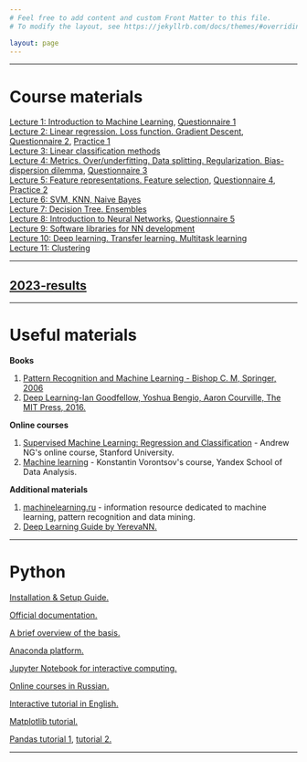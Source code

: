 ```yaml
---
# Feel free to add content and custom Front Matter to this file.
# To modify the layout, see https://jekyllrb.com/docs/themes/#overriding-theme-defaults

layout: page
---
```

---
# Course materials
[Lecture 1: Introduction to Machine Learning](https://www.canva.com/design/DAFZyywIBs4/lYQSu5Yd7XcYtI4pWsSYSA/edit#), [Questionnaire 1](https://forms.gle/RVPDMWWpNnizzzEC7) <br>
[Lecture 2: Linear regression. Loss function. Gradient Descent](https://www.canva.com/design/DAFac2mF_Kk/J2VEaoI2_yb53wswImK2rA/view?utm_content=DAFac2mF_Kk&utm_campaign=designshare&utm_medium=link2&utm_source=sharebutton), [Questionnaire 2](https://docs.google.com/forms/d/e/1FAIpQLSfa1tYt9dXDelh46WP2w2n7i6MKOuAQS9svXrfiOiF6xTVcUQ/viewform), [Practice 1](https://colab.research.google.com/drive/1FQD_a32QINPLuOrgn6D1kBr5o3Q47-J4?usp=sharing)<br>
[Lecture 3: Linear classification methods](https://www.canva.com/design/DAFa7zYZ3yY/7COyENii2bL4SRU1w_NSkw/view?utm_content=DAFa7zYZ3yY&utm_campaign=designshare&utm_medium=link&utm_source=publishsharelink)<br>
[Lecture 4: Metrics. Over/underfitting. Data splitting. Regularization. Bias-dispersion dilemma](https://www.canva.com/design/DAFbempUgF8/m-Pad1QUfI6KTI6tJAdI4w/edit), [Questionnaire 3](https://docs.google.com/forms/d/1EA_uRnYNeKUFf6sEgS6ROa7GyrxP0c5SYhfxh8-RpaE/edit)<br>
[Lecture 5: Feature representations. Feature selection](https://www.canva.com/design/DAFaLktUKWg/NemqnwOwJ6f_UFk8ZBa0zg/edit?utm_content=DAFaLktUKWg&utm_campaign=designshare&utm_medium=link2&utm_source=sharebutton), [Questionnaire 4](https://docs.google.com/forms/d/e/1FAIpQLSfrzgbsmjbOwHfDDE---AcS0cCRBF7FyQxVVenFITsyO51myg/viewform?usp=share_link), [Practice 2](https://colab.research.google.com/drive/10YLQgH-3E4adCTojFIBUD9WINjKwH8wV?usp=sharing) <br>
[Lecture 6: SVM, KNN, Naive Bayes](https://www.canva.com/design/DAFd26FE4Oo/CZHTFPUACFHUkR0D904XIQ/view?utm_content=DAFd26FE4Oo&utm_campaign=designshare&utm_medium=link2&utm_source=sharebutton) <br>
[Lecture 7: Decision Tree. Ensembles](https://www.canva.com/design/DAFcWkrMJOo/5LLswDcmEEDAnMljz7RW6Q/view?utm_content=DAFcWkrMJOo&utm_campaign=designshare&utm_medium=link2&utm_source=sharebutton)<br>
[Lecture 8: Introduction to Neural Networks](https://www.canva.com/design/DAFf5THvnSQ/9hlyUr_oBrMMcZTh04LjHA/edit?utm_content=DAFf5THvnSQ&utm_campaign=designshare&utm_medium=link2&utm_source=sharebutton), [Questionnaire 5](https://docs.google.com/forms/d/e/1FAIpQLSc9uKGo3Nlh7OQMVEgPGptcvhZb9Y8zqMpu2wvvVXg9vOaVkw/viewform?usp=sf_link)<br>
[Lecture 9:  Software libraries for NN development](https://www.canva.com/design/DAFekQUSTYA/kk3jwMPZo3-sKkVCvro3Vg/edit?utm_content=DAFekQUSTYA&utm_campaign=designshare&utm_medium=link2&utm_source=sharebutton)<br>
[Lecture 10: Deep learning. Transfer learning. Multitask learning](https://www.canva.com/design/DAFh2ZhNVa0/-2gfQzM-DGRRNzMjL8medg/view?utm_content=DAFh2ZhNVa0&utm_campaign=designshare&utm_medium=link&utm_source=publishsharelink)<br>
[Lecture 11: Clustering](https://www.canva.com/design/DAFh56KSQLY/S-b-pap9OAXfGDlE-p5d6Q/view?utm_content=DAFh56KSQLY&utm_campaign=designshare&utm_medium=link&utm_source=publishsharelink)<br>

---
## [2023-results](https://docs.google.com/spreadsheets/d/1snLSCciMXLuuJafWM3GkSEu2PjA1IhLWD8OOi4GksvE/edit#gid=313556914)
---
# Useful materials
__Books__
1. [Pattern Recognition and Machine Learning - Bishop C. M, Springer, 2006](http://users.isr.ist.utl.pt/~wurmd/Livros/school/Bishop%20-%20Pattern%20Recognition%20And%20Machine%20Learning%20-%20Springer%20%202006.pdf)
2. [Deep Learning-Ian Goodfellow, Yoshua Bengio, Aaron Courville, The MIT Press, 2016.](https://www.deeplearningbook.org/) 


__Online courses__
1. [Supervised Machine Learning: Regression and Classification](https://www.coursera.org/learn/machine-learning) - Andrew NG's online course,  Stanford University.
2. [Machine learning](https://www.youtube.com/watch?v=SZkrxWhI5qM&feature=youtu.be) - Konstantin Vorontsov's course, Yandex School of Data Analysis.


__Additional materials__
1. [machinelearning.ru](http://www.machinelearning.ru/wiki/index.php?title=%D0%97%D0%B0%D0%B3%D0%BB%D0%B0%D0%B2%D0%BD%D0%B0%D1%8F_%D1%81%D1%82%D1%80%D0%B0%D0%BD%D0%B8%D1%86%D0%B0) - information resource dedicated to machine learning, pattern recognition and data mining.
2. [Deep Learning Guide by YerevaNN.](https://yerevann.com/a-guide-to-deep-learning/)


---
# Python

[Installation & Setup Guide.](https://realpython.com/installing-python/)

[Official documentation.](https://www.python.org/doc/.)

[A brief overview of the basis.](https://cs231n.github.io/python-numpy-tutorial/#python-basic)

[Anaconda platform.](https://www.anaconda.com/products/distribution#download-section)

[Jupyter Notebook for interactive computing.](http://math-hse.info/f/2018-19/py-polit/instruction_JN.pdf)

[Online courses in Russian.](https://pythonworld.ru/kursy/free.html)

[Interactive tutorial in English.](https://www.learnpython.org/)

[Matplotlib tutorial.](https://matplotlib.org/2.0.2/users/pyplot_tutorial.html)

[Pandas tutorial 1](https://disk.yandex.ru/i/pWwVPxvL3N9mX3), [tutorial 2.](https://pandas.pydata.org/pandas-docs/stable/getting_started/tutorials.html)

---
